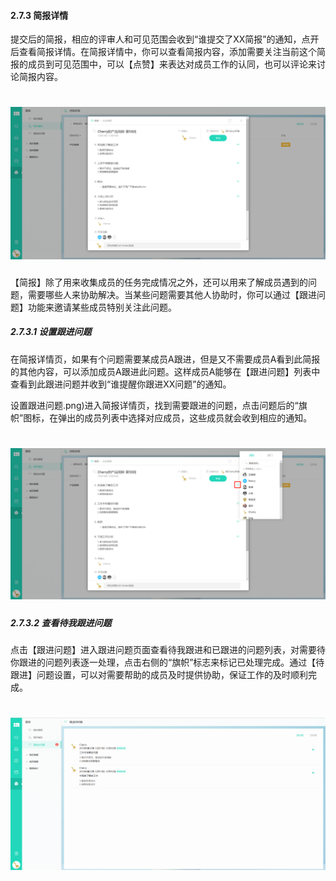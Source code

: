 #### 2.7.3 简报详情	

提交后的简报，相应的评审人和可见范围会收到“谁提交了XX简报”的通知，点开后查看简报详情。在简报详情中，你可以查看简报内容，添加需要关注当前这个简报的成员到可见范围中，可以【点赞】来表达对成员工作的认同，也可以评论来讨论简报内容。

# ![](/assets/7.3简报详情2.png)

【简报】除了用来收集成员的任务完成情况之外，还可以用来了解成员遇到的问题，需要哪些人来协助解决。当某些问题需要其他人协助时，你可以通过【跟进问题】功能来邀请某些成员特别关注此问题。

##### 2.7.3.1 设置跟进问题

在简报详情页，如果有个问题需要某成员A跟进，但是又不需要成员A看到此简报的其他内容，可以添加成员A跟进此问题。这样成员A能够在【跟进问题】列表中查看到此跟进问题并收到“谁提醒你跟进XX问题”的通知。

设置跟进问题.png)进入简报详情页，找到需要跟进的问题，点击问题后的“旗帜”图标，在弹出的成员列表中选择对应成员，这些成员就会收到相应的通知。

# ![](/assets/7.3.1设置跟进问题.png)

##### 2.7.3.2 查看待我跟进问题

点击【跟进问题】进入跟进问题页面查看待我跟进和已跟进的问题列表，对需要待你跟进的问题列表逐一处理，点击右侧的“旗帜”标志来标记已处理完成。通过【待跟进】问题设置，可以对需要帮助的成员及时提供协助，保证工作的及时顺利完成。

# ![](/assets/7.3.2待我跟进问题.png)
